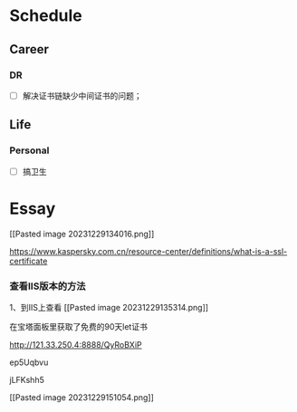 # Schedule
## Career
### DR
- [ ] 解决证书链缺少中间证书的问题；
## Life
### Personal
- [ ] 搞卫生

# Essay

[[Pasted image 20231229134016.png]]

https://www.kaspersky.com.cn/resource-center/definitions/what-is-a-ssl-certificate

### 查看IIS版本的方法
1、到IIS上查看
[[Pasted image 20231229135314.png]]

在宝塔面板里获取了免费的90天let证书

http://121.33.250.4:8888/QyRoBXiP

ep5Uqbvu

jLFKshh5

[[Pasted image 20231229151054.png]]

